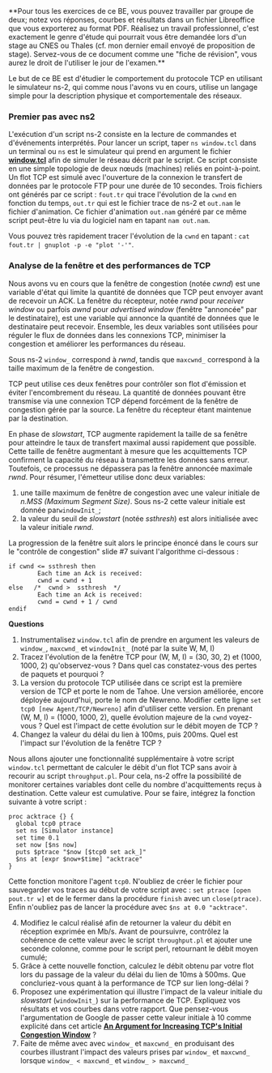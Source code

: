 <!doctype html>
<html>
<head>
    <title>Analyse du protocole de transport TCP par simulation</title>
    <meta charset="utf-8">
</head>
<body>
**Pour tous les exercices de ce BE, vous pouvez travailler par groupe de deux; notez vos réponses, courbes et résultats dans un fichier Libreoffice que vous exporterez au format PDF. Réalisez un travail professionnel, c'est exactement le genre d'étude qui pourrait vous être demandée lors d'un stage au CNES ou Thales (cf. mon dernier email envoyé de proposition de stage). Servez-vous de ce document comme une "fiche de révision", vous aurez le droit de l'utiliser le jour de l'examen.**

Le but de ce BE est d'étudier le comportement du protocole TCP en utilisant le simulateur ns-2, qui comme nous l'avons vu en cours, utilise un langage simple pour la description physique et comportementale des réseaux.

### Premier pas avec ns2

L'exécution d'un script ns-2 consiste en la lecture de commandes et d'événements interprétés. Pour lancer un script, taper `ns window.tcl` dans un terminal ou `ns` est le simulateur qui prend en argument le fichier [**window.tcl**](data/window.tcl) afin de simuler le réseau décrit par le script. Ce script consiste en une simple topologie de deux nœuds (machines) reliés en point-à-point. Un flot TCP est simulé avec l'ouverture de la connexion le transfert de données par le protocole FTP pour une durée de 10 secondes. Trois fichiers ont générés par ce script : `fout.tr` qui trace l'évolution de la `cwnd` en fonction du temps, `out.tr` qui est le fichier trace de ns-2 et `out.nam` le fichier d'animation. Ce fichier d'animation `out.nam` généré par ce même script peut-être lu via du logiciel nam en tapant `nam out.nam`.

Vous pouvez très rapidement tracer l'évolution de la `cwnd` en tapant : `cat fout.tr | gnuplot -p -e "plot '-'"`.

### Analyse de la fenêtre et des performances de TCP

Nous avons vu en cours que la fenêtre de congestion (notée *cwnd*) est une variable d'état qui limite la quantité de données que TCP peut envoyer avant de recevoir un ACK. La fenêtre du récepteur, notée *rwnd* pour *receiver window* ou parfois *awnd* pour *advertised window* (fenêtre "annoncée" par le destinataire), est une variable qui annonce la quantité de données que le destinataire peut recevoir. Ensemble, les deux variables sont utilisées pour réguler le flux de données dans les connexions TCP, minimiser la congestion et améliorer les performances du réseau.

Sous ns-2 `window_` correspond à *rwnd*,  tandis que `maxcwnd_` correspond à la taille maximum de la fenêtre de congestion.

TCP peut utilise ces deux fenêtres pour contrôler son flot d'émission et éviter l'encombrement du réseau. La quantité de données pouvant être transmise via une connexion TCP dépend forcément de la fenêtre de congestion gérée par la source. La fenêtre du récepteur étant maintenue par la destination.

En phase de *slowstart*, TCP augmente rapidement la taille de sa fenêtre pour atteindre le taux de transfert maximal aussi rapidement que possible. Cette taille de fenêtre augmentant à mesure que les acquittements TCP confirment la capacité du réseau à transmettre les données sans erreur. Toutefois, ce processus ne dépassera pas la fenêtre annoncée maximale *rwnd*. Pour résumer, l'émetteur utilise donc deux variables:

1. une taille maximum de fenêtre de congestion avec une valeur initiale de *n.MSS (Maximum Segment Size)*. Sous ns-2 cette valeur initiale est donnée par`windowInit_`;
2. la valeur du seuil de *slowstart* (notée *ssthresh*) est alors initialisée avec la valeur initiale *rwnd*.

La progression de la fenêtre suit alors le principe énoncé dans le cours sur le "contrôle de congestion" slide #7 suivant l'algorithme ci-dessous :

```
if cwnd <= ssthresh then 
        Each time an Ack is received: 
        cwnd = cwnd + 1 
else   /*  cwnd >  ssthresh  */ 
        Each time an Ack is received: 
        cwnd = cwnd + 1 / cwnd
endif
```

**Questions**

1. Instrumentalisez `window.tcl` afin de prendre en argument les valeurs de `window_`, `maxcwnd_` et `windowInit_` (noté par la suite W, M, I)
2. Tracez l'évolution de la fenêtre TCP pour (W, M, I) = (30, 30, 2) et (1000, 1000, 2) qu'observez-vous ? Dans quel cas constatez-vous des pertes de paquets et pourquoi ?
3. La version du protocole TCP utilisée dans ce script est la première version de TCP et porte le nom de Tahoe. Une version améliorée, encore déployée aujourd'hui, porte le nom de Newreno. Modifier cette ligne `set tcp0 [new Agent/TCP/Newreno]` afin d'utiliser cette version. En prenant (W, M, I) = (1000, 1000, 2), quelle évolution majeure de la `cwnd` voyez-vous ? Quel est l'impact de cette évolution sur le débit moyen de TCP ?
4. Changez la valeur du délai du lien à 100ms, puis 200ms. Quel est l'impact sur l'évolution de la fenêtre TCP ?

Nous allons ajouter une fonctionnalité supplémentaire à votre script `window.tcl` permettant de calculer le débit d'un flot TCP sans avoir à recourir au script `throughput.pl`. Pour cela, ns-2 offre la possibilité de monitorer certaines variables dont celle du nombre d'acquittements reçus à destination. Cette valeur est cumulative. Pour se faire, intégrez la fonction suivante à votre script :
```
proc acktrace {} {
  global tcp0 ptrace
  set ns [Simulator instance]
  set time 0.1
  set now [$ns now]
  puts $ptrace "$now [$tcp0 set ack_]"
  $ns at [expr $now+$time] "acktrace"
}
```
Cette fonction monitore l'agent `tcp0`. N'oubliez de créer le fichier pour sauvegarder vos traces au début de votre script avec : `set ptrace [open pout.tr w]` et de le fermer dans la procédure `finish` avec un `close(ptrace)`. Enfin n'oubliez pas de lancer la procédure avec `$ns at 0.0 "acktrace"`.

4. Modifiez le calcul réalisé afin de retourner la valeur du débit en réception exprimée en Mb/s. Avant de poursuivre, contrôlez la cohérence de cette valeur avec le script `throughput.pl` et ajouter une seconde colonne, comme pour le script perl, retournant le débit moyen cumulé;
5. Grâce à cette nouvelle fonction, calculez le débit obtenu par votre flot lors du passage de la valeur du délai du lien de 10ms à 500ms. Que concluriez-vous quant à la performance de TCP sur lien long-délai ?
6. Proposez une expérimentation qui illustre l'impact de la valeur initiale du *slowstart* (`windowInit_`) sur la performance de TCP. Expliquez vos résultats et vos courbes dans votre rapport. Que pensez-vous l'argumentation de Google de passer cette valeur initiale à 10 comme explicité dans cet article [**An Argument for Increasing TCP's Initial Congestion Window**](https://ai.google/research/pubs/pub36640) ?
7. Faite de même avec avec `window_` et `maxcwnd_` en produisant des courbes illustrant l'impact des valeurs prises par `window_` et `maxcwnd_` lorsque `window_ < maxcwnd_` et `window_ > maxcwnd_`
</body>
</html>